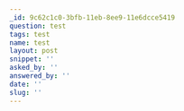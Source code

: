 ```yaml
---
_id: 9c62c1c0-3bfb-11eb-8ee9-11e6dcce5419
question: test
tags: test
name: test
layout: post
snippet: ''
asked_by: ''
answered_by: ''
date: ''
slug: ''
---
```


